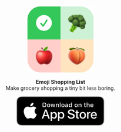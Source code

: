 <p align="center">
   <img width="180" src="Assets/icon-readme.png" alt="Emoji Shopping List - App Logo">
</p>
<p align="center">
   <strong>Emoji Shopping List</strong><BR>
   Make grocery shopping a tiny bit less boring.
</p>
<p align="center">
   <img src="Assets/download-appstore.svg" alt="Download on AppStore"><BR>
</p>
